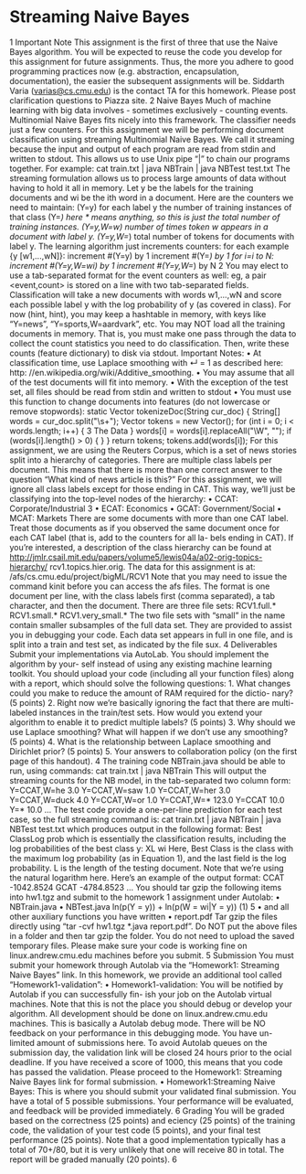  Streaming Naive Bayes
====================
1 Important Note
This assignment is the first of three that use the Naive Bayes algorithm. You will be expected to reuse the code you develop for this assignment for future assignments. Thus, the more you adhere to good programming practices now (e.g. abstraction, encapsulation, documentation), the easier the subsequent assignments will be.
Siddarth Varia (varias@cs.cmu.edu) is the contact TA for this homework. Please post clarification questions to Piazza site.
2 Naive Bayes
Much of machine learning with big data involves - sometimes exclusively - counting events. Multinomial Naive Bayes fits nicely into this framework. The classifier needs just a few counters.
For this assignment we will be performing document classification using streaming Multinomial Naive Bayes. We call it streaming because the input and output of each program are read from stdin and written to stdout. This allows us to use Unix pipe “|” to chain our programs together. For example:
cat train.txt | java NBTrain | java NBTest test.txt
The streaming formulation allows us to process large amounts of data without having to hold it all in memory.
Let y be the labels for the training documents and wi be the ith word in a document. Here are the counters we need to maintain:
(Y=y) for each label y the number of training instances of that class
(Y=*) here * means anything, so this is just the total number of training instances. (Y=y,W=w) number of times token w appears in a document with label y. (Y=y,W=*) total number of tokens for documents with label y.
The learning algorithm just increments counters:
    for each example {y [w1,...,wN]}:
                increment #(Y=y) by 1
                        increment #(Y=*) by 1
                                for i=i to N:
                                                increment #(Y=y,W=wi) by 1
                                                        increment #(Y=y,W=*) by N
                                                        2
                                                        You may elect to use a tab-separated format for the event counters as well: eg, a pair <event,count> is stored on a line with two tab-separated fields. Classification will take a new documents with words w1,...,wN and score each possible label y with the log probability of y (as covered in class).
                                                        For now (hint, hint), you may keep a hashtable in memory, with keys like “Y=news”, “Y=sports,W=aardvark”, etc. You may NOT load all the training documents in memory. That is, you must make one pass through the data to collect the count statistics you need to do classification. Then, write these counts (feature dictionary) to disk via stdout.
                                                        Important Notes:
                                                        • At classification time, use Laplace smoothing with ↵ = 1 as described here: http:
                                                        //en.wikipedia.org/wiki/Additive_smoothing.
                                                        • You may assume that all of the test documents will fit into memory.
                                                        • With the exception of the test set, all files should be read from stdin and written to stdout
                                                        • You must use this function to change documents into features (do not lowercase or remove stopwords):
                                                             static Vector<String> tokenizeDoc(String cur_doc) {
                                                                              String[] words = cur_doc.split("\\s+");
                                                                                           Vector<String> tokens = new Vector<String>();
                                                                                                        for (int i = 0; i < words.length; i++) {
                                                                                                            3
                                                                                                            The Data
                                                                                                        }
                                                                                                        words[i] = words[i].replaceAll("\\W", "");
                                                                                                          if (words[i].length() > 0) {
                                                                                                          } }
                                                                                                          return tokens;
                                                                                                          tokens.add(words[i]);
                                                                                                          For this assignment, we are using the Reuters Corpus, which is a set of news stories split into a hierarchy of categories. There are multiple class labels per document. This means that there is more than one correct answer to the question “What kind of news article is this?” For this assignment, we will ignore all class labels except for those ending in CAT. This way, we’ll just be classifying into the top-level nodes of the hierarchy:
                                                                                                          • CCAT: Corporate/Industrial
                                                                                                          3
                                                                                                          • ECAT: Economics
                                                                                                          • GCAT: Government/Social • MCAT: Markets
                                                                                                          There are some documents with more than one CAT label. Treat those documents as if you observed the same document once for each CAT label (that is, add to the counters for all la- bels ending in CAT). If you’re interested, a description of the class hierarchy can be found at http://jmlr.csail.mit.edu/papers/volume5/lewis04a/a02-orig-topics-hierarchy/ rcv1.topics.hier.orig.
                                                                                                          The data for this assignment is at: /afs/cs.cmu.edu/project/bigML/RCV1
                                                                                                          Note that you may need to issue the command kinit before you can access the afs files. The format is one document per line, with the class labels first (comma separated), a tab character, and then the document. There are three file sets:
                                                                                                          RCV1.full.*
                                                                                                          RCV1.small.*
                                                                                                          RCV1.very_small.*
                                                                                                          The two file sets with “small” in the name contain smaller subsamples of the full data set. They are provided to assist you in debugging your code. Each data set appears in full in one file, and is split into a train and test set, as indicated by the file sux.
                                                                                                          4 Deliverables
                                                                                                          Submit your implementations via AutoLab. You should implement the algorithm by your- self instead of using any existing machine learning toolkit. You should upload your code (including all your function files) along with a report, which should solve the following questions:
                                                                                                          1. What changes could you make to reduce the amount of RAM required for the dictio- nary? (5 points)
                                                                                                          2. Right now we’re basically ignoring the fact that there are multi-labeled instances in the train/test sets. How would you extend your algorithm to enable it to predict multiple labels? (5 points)
                                                                                                          3. Why should we use Laplace smoothing? What will happen if we don’t use any smoothing? (5 points)
                                                                                                          4. What is the relationship between Laplace smoothing and Dirichlet prior? (5 points)
                                                                                                          5. Your answers to collaboration policy (on the first page of this handout).
                                                                                                          4
                                                                                                          The training code NBTrain.java should be able to run, using commands:
                                                                                                          cat train.txt | java NBTrain
                                                                                                          This will output the streaming counts for the NB model, in the tab-separated two column form:
                                                                                                          Y=CCAT,W=he 3.0
                                                                                                          Y=CCAT,W=saw 1.0
                                                                                                          Y=CCAT,W=her 3.0
                                                                                                          Y=CCAT,W=duck 4.0
                                                                                                          Y=CCAT,W=or 1.0
                                                                                                          Y=CCAT,W=* 123.0
                                                                                                          Y=CCAT 10.0
                                                                                                          Y=* 10.0 ...
                                                                                                          The test code provide a one-per-line prediction for each test case, so the full streaming command is:
                                                                                                          cat train.txt | java NBTrain | java NBTest test.txt
                                                                                                          which produces output in the following format:
                                                                                                          Best Class<tab>Log prob
                                                                                                          which is essentially the classification results, including the log probabilities of the best class y:
                                                                                                          XL wi
                                                                                                          Here, Best Class is the class with the maximum log probability (as in Equation 1), and the last field is the log probability. L is the length of the testing document. Note that we’re using the natural logarithm here. Here’s an example of the output format:
                                                                                                          CCAT    -1042.8524
                                                                                                          GCAT    -4784.8523
                                                                                                          ...
                                                                                                          You should tar gzip the following items into hw1.tgz and submit to the homework 1 assignment under Autolab:
                                                                                                          • NBTrain.java • NBTest.java
                                                                                                          ln(p(Y = y)) +
                                                                                                          ln(p(W = wi|Y = y)) (1)
                                                                                                          5
                                                                                                          • and all other auxiliary functions you have written
                                                                                                          • report.pdf
                                                                                                          Tar gzip the files directly using “tar -cvf hw1.tgz *.java report.pdf”. Do NOT put the above files in a folder and then tar gzip the folder. You do not need to upload the saved temporary files. Please make sure your code is working fine on linux.andrew.cmu.edu machines before you submit.
                                                                                                          5 Submission
                                                                                                          You must submit your homework through Autolab via the “Homework1: Streaming Naive Bayes” link. In this homework, we provide an additional tool called “Homework1-validation”:
                                                                                                          • Homework1-validation: You will be notified by Autolab if you can successfully fin- ish your job on the Autolab virtual machines. Note that this is not the place you should debug or develop your algorithm. All development should be done on linux.andrew.cmu.edu machines. This is basically a Autolab debug mode. There will be NO feedback on your performance in this debugging mode. You have un- limited amount of submissions here. To avoid Autolab queues on the submission day, the validation link will be closed 24 hours prior to the ocial deadline. If you have received a score of 1000, this means that you code has passed the validation. Please proceed to the Homework1: Streaming Naive Bayes link for formal submission.
                                                                                                          • Homework1:Streaming Naive Bayes: This is where you should submit your validated final submission. You have a total of 5 possible submissions. Your performance will be evaluated, and feedback will be provided immediately.
                                                                                                          6 Grading
                                                                                                          You will be graded based on the correctness (25 points) and eciency (25 points) of the training code, the validation of your test code (5 points), and your final test performance (25 points). Note that a good implementation typically has a total of 70+/80, but it is very unlikely that one will receive 80 in total. The report will be graded manually (20 points).
                                                                                                          6

